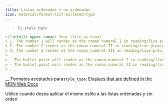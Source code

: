 ```yaml
---
title: Listas ordenadas + no ordenadas
icon: material/format-list-bulleted-type
---
```

> `li-style_type`

```md
>[!info|li-upper-roman] Your title as usual
> 1. The number 1 will render as the roman numeral I in reading/live preview
> 2. The number 2 render as the roman numeral II in reading/live preview
> 3. The number 3 render as the roman numeral III in reading/live preview
>
> - The bullet point will render as the roman numeral I in reading/live preview
> - The bullet point will render as the roman numeral II in reading/live preview
> ...
```

__
Formatos aceptados para`style_type`: El[values that are defined in the MDN Web Docs](https://developer.mozilla.org/en-US/docs/Web/CSS/list-style-type#Values)

Utilice cuando desea aplicar el mismo estilo a las listas ordenadas y sin orden
